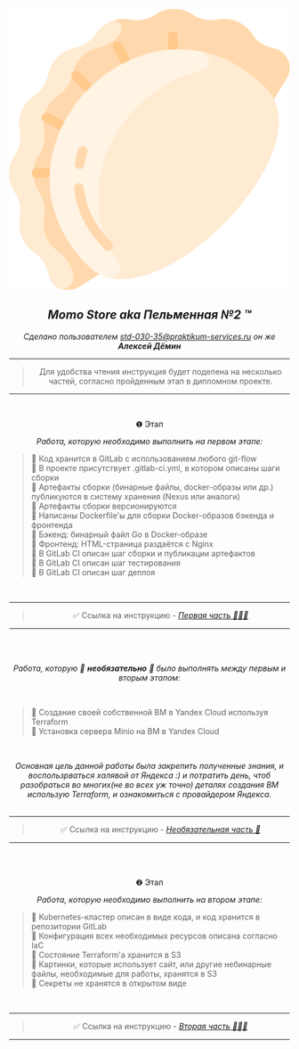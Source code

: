 
<div align="center"> 

![](/images/logo.png)  

##  *Momo Store aka Пельменная №2 &trade;* 



*Сделано пользователем *std-030-35@praktikum-services.ru* он же **Алексей Дёмин***



---

> Для удобства чтения инструкция будет поделена на несколько частей, согласно пройденным этап в дипломном проекте.  
---  
<br>

</div>
<div align="center">

❶ Этап

*Работа, которую необходимо выполнить на первом этапе:*
<br>

</div>

> 🔎 Код хранится в GitLab с использованием любого git-flow  
> 🔎 В проекте присутствует .gitlab-ci.yml, в котором описаны шаги сборки  
> 🔎 Артефакты сборки (бинарные файлы, docker-образы или др.) публикуются в систему хранения (Nexus или аналоги)  
> 🔎 Артефакты сборки версионируются  
> 🔎 Написаны Dockerfile'ы для сборки Docker-образов бэкенда и фронтенда  
> 🔎 Бэкенд: бинарный файл Go в Docker-образе  
> 🔎 Фронтенд: HTML-страница раздаётся с Nginx  
> 🔎 В GitLab CI описан шаг сборки и публикации артефактов  
> 🔎 В GitLab CI описан шаг тестирования  
> 🔎 В GitLab CI описан шаг деплоя  

<br> 

<div align="center"> 

---  
> ✅ Ссылка на инструкцию -  *[Первая часть 🚀🚀🚀 ](./Readme/README-Stage-1.md)*  
---
</div>  

<br> <br> 

<div align="center">

*Работа, которую 🙈 **необязательно** 🙈 было выполнять между первым и вторым этапом:*  

<br>

</div>

> 🔎 Создание своей собственной ВМ в Yandex Cloud используя Terraform   
> 🔎 Установка сервера Minio на ВМ в Yandex Cloud  

<br>

<div align="center">

*Основная цель данной работы была закрепить полученные знания, и воспользрваться халявой от Яндекса :) и потратить день, чтоб разобраться во многих(не во всех уж точно) деталях создания ВМ использую Terraform, и ознакомиться с провайдером Яндекса.*
<br>
<br>

</div>

<div align="center"> 

---  
> ✅ Ссылка на инструкцию -  *[Необязательная часть 🌝](./Readme/README-Stage-1.5.md)*  
---
</div>  
<br><br>

<div align="center">

❷ Этап

*Работа, которую необходимо выполнить на втором этапе:*
<br>

</div>

> 🔎 Kubernetes-кластер описан в виде кода, и код хранится в репозитории GitLab   
> 🔎 Конфигурация всех необходимых ресурсов описана согласно IaC    
> 🔎 Состояние Terraform'а хранится в S3  
> 🔎 Картинки, которые использует сайт, или другие небинарные файлы, необходимые для работы, хранятся в S3   
> 🔎 Секреты не хранятся в открытом виде    

<br>

<div align="center"> 

---  
> ✅ Ссылка на инструкцию -  *[Вторая часть 🚀🚀🚀 ](./Readme/README-Stage-2.md)*  
---
</div> 


